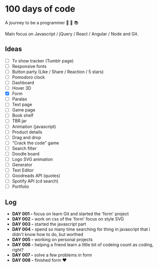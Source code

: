 # 100 days of code
A journey to be a programmer :facepunch: :information_desk_person: :books:

Main focus on Javascript / jQuery / React / Angular / Node and Git.

## Ideas 
- [ ] Tv show tracker (Tumblr page)
- [ ] Responsive fonts
- [ ] Button party (Like / Share / Reaction / 5 stars)
- [ ] Pomodoro clock
- [ ] Dashboard
- [ ] Hover 3D
- [x] Form
- [ ] Paralax
- [ ] Text page
- [ ] Game page
- [ ] Book shelf
- [ ] TBR jar
- [ ] Animation (javascript)
- [ ] Product details
- [ ] Drag and drop
- [ ] "Crack the code" game
- [ ] Search filter
- [ ] Doodle board
- [ ] Logo SVG animation
- [ ] Generator
- [ ] Text Editor
- [ ] Goodreads API (quotes)
- [ ] Spotify API (cd search)
- [ ] Portfolio

## Log 
- **DAY 001 -** focus on learn Git and started the 'form' project
- **DAY 002 -** work on css of the 'form' focus on style SVG
- **DAY 003 -** started the javascript part
- **DAY 004 -** spend so many time searching for thing in javascript that i didn't know how to do, but worthed
- **DAY 005 -** working on personal projects
- **DAY 006 -** helping a friend learn a little bit of codeing count as coding, right? 
- **DAY 007 -** solve a few problems in form
- **DAY 008 -** finished form ♥

